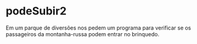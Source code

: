 # podeSubir2
Em um parque de diversões nos pedem um programa para verificar se os passageiros da montanha-russa podem entrar no brinquedo.
